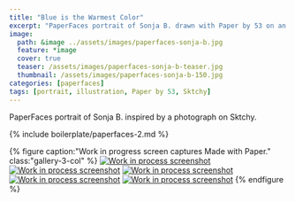 ```yaml
---
title: "Blue is the Warmest Color"
excerpt: "PaperFaces portrait of Sonja B. drawn with Paper by 53 on an iPad."
image: 
  path: &image ../assets/images/paperfaces-sonja-b.jpg 
  feature: *image
  cover: true
  teaser: /assets/images/paperfaces-sonja-b-teaser.jpg
  thumbnail: /assets/images/paperfaces-sonja-b-150.jpg
categories: [paperfaces]
tags: [portrait, illustration, Paper by 53, Sktchy]
---
```


PaperFaces portrait of Sonja B. inspired by a photograph on Sktchy.

{% include boilerplate/paperfaces-2.md %}

{% figure caption:"Work in progress screen captures Made with Paper." class:"gallery-3-col" %}
[![Work in process screenshot](/assets/images/paperfaces-sonja-b-process-1-600.jpg)](/assets/images/paperfaces-sonja-b-process-1-lg.jpg) [![Work in process screenshot](/assets/images/paperfaces-sonja-b-process-2-600.jpg)](/assets/images/paperfaces-sonja-b-process-2-lg.jpg) [![Work in process screenshot](/assets/images/paperfaces-sonja-b-process-3-600.jpg)](/assets/images/paperfaces-sonja-b-process-3-lg.jpg) [![Work in process screenshot](/assets/images/paperfaces-sonja-b-process-4-600.jpg)](/assets/images/paperfaces-sonja-b-process-4-lg.jpg) [![Work in process screenshot](/assets/images/paperfaces-sonja-b-process-5-600.jpg)](/assets/images/paperfaces-sonja-b-process-5-lg.jpg)
{% endfigure %}
